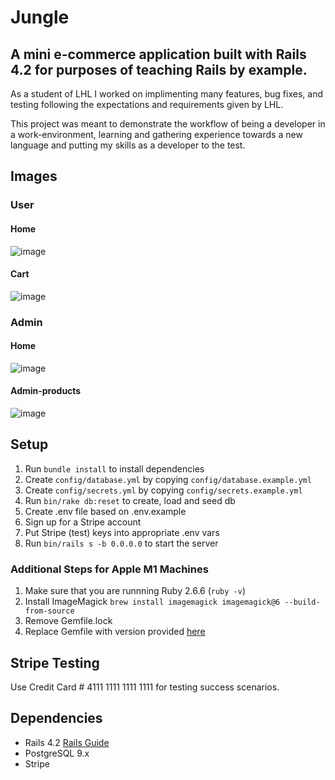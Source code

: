 # Jungle
## A mini e-commerce application built with Rails 4.2 for purposes of teaching Rails by example.

As a student of LHL I worked on implimenting many features, bug fixes, and testing following the expectations and requirements given by LHL.

This project was meant to demonstrate the workflow of being a developer in a work-environment, learning and gathering experience towards a new language
and putting my skills as a developer to the test.

## Images
### User
#### Home
![image](https://user-images.githubusercontent.com/64753034/142506265-04df5922-77d5-455b-a4f8-9f34e06e606d.png)
#### Cart
![image](https://user-images.githubusercontent.com/64753034/142506242-fec1be6a-1294-470f-8b6f-8bcbd9948b13.png)
### Admin
#### Home
![image](https://user-images.githubusercontent.com/64753034/142506895-99c29e3b-abca-4e66-b310-6aeb4f6f874a.png)
#### Admin-products
![image](https://user-images.githubusercontent.com/64753034/142506375-fe7150e7-3cdf-4950-b901-81879d769ad3.png)

## Setup

1. Run `bundle install` to install dependencies
2. Create `config/database.yml` by copying `config/database.example.yml`
3. Create `config/secrets.yml` by copying `config/secrets.example.yml`
4. Run `bin/rake db:reset` to create, load and seed db
5. Create .env file based on .env.example
6. Sign up for a Stripe account
7. Put Stripe (test) keys into appropriate .env vars
8. Run `bin/rails s -b 0.0.0.0` to start the server

### Additional Steps for Apple M1 Machines

1. Make sure that you are runnning Ruby 2.6.6 (`ruby -v`)
1. Install ImageMagick `brew install imagemagick imagemagick@6 --build-from-source`
2. Remove Gemfile.lock
3. Replace Gemfile with version provided [here](https://gist.githubusercontent.com/FrancisBourgouin/831795ae12c4704687a0c2496d91a727/raw/ce8e2104f725f43e56650d404169c7b11c33a5c5/Gemfile)

## Stripe Testing

Use Credit Card # 4111 1111 1111 1111 for testing success scenarios.

## Dependencies

* Rails 4.2 [Rails Guide](http://guides.rubyonrails.org/v4.2/)
* PostgreSQL 9.x
* Stripe
